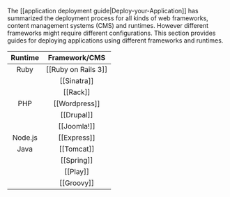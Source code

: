 The [[application deployment guide|Deploy-your-Application]] has summarized the deployment process for all kinds of web frameworks, content management systems (CMS) and runtimes. However different frameworks might require different configurations. This section provides guides for deploying applications using different frameworks and runtimes.

| Runtime | Framework/CMS |
|:-------:|:---------:|
| Ruby    | [[Ruby on Rails 3]] |
|         | [[Sinatra]] |
|         | [[Rack]] |
| PHP     | [[Wordpress]]  | 
|         | [[Drupal]] |
|         | [[Joomla!]]|
| Node.js | [[Express]]|
|Java | [[Tomcat]]|
| | [[Spring]]|
| | [[Play]]
| | [[Groovy]]
